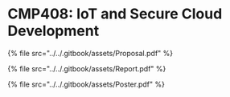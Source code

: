 # CMP408: IoT and Secure Cloud Development

{% file src="../../.gitbook/assets/Proposal.pdf" %}

{% file src="../../.gitbook/assets/Report.pdf" %}

{% file src="../../.gitbook/assets/Poster.pdf" %}
